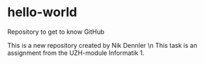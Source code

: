 # hello-world
Repository to get to know GitHub

This is a new repository created by Nik Dennler \n
This task is an assignment from the UZH-module Informatik 1.

